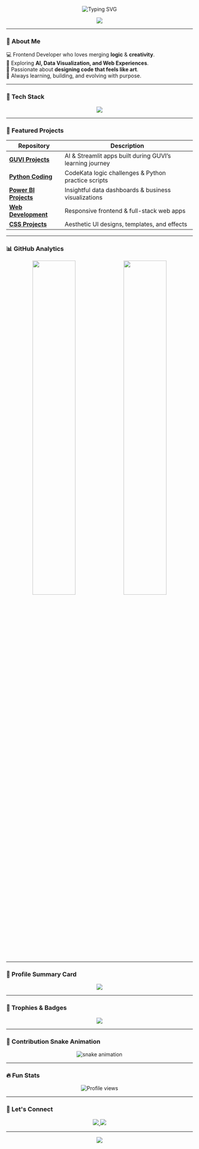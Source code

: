 <!-- Header Animation -->
<p align="center">
  <img src="https://readme-typing-svg.herokuapp.com?font=Quicksand&size=25&duration=4000&pause=1000&color=FF69B4&center=true&vCenter=true&width=435&lines=Hey+there%2C+I'm+Santhiya+Baskar!+💖;Frontend+Developer+%7C+AI+Explorer+%7C+Creative+Thinker;Welcome+to+my+GitHub+Universe!+🚀" alt="Typing SVG" />
</p>

<!-- Banner -->
<p align="center">
  <img src="https://capsule-render.vercel.app/api?type=waving&color=gradient&height=120&section=header&text=✨%20Welcome%20to%20Santhiya's%20Space%20✨&fontSize=24&fontColor=ffffff&animation=twinkling"/>
</p>

---

### 🌸 About Me  

💻 Frontend Developer who loves merging **logic** & **creativity**.  
🧠 Exploring **AI, Data Visualization, and Web Experiences**.  
🎨 Passionate about **designing code that feels like art**.  
🚀 Always learning, building, and evolving with purpose.  

---

### 🧠 Tech Stack

<p align="center">
  <img src="https://skillicons.dev/icons?i=html,css,js,react,nodejs,python,mysql,git,github,vscode" />
</p>

---

### 🚀 Featured Projects  

| Repository | Description |
|-------------|-------------|
| [**GUVI Projects**](https://github.com/SanthiyaBaskar/guvi-projects) | AI & Streamlit apps built during GUVI’s learning journey |
| [**Python Coding**](https://github.com/SanthiyaBaskar/python-coding) | CodeKata logic challenges & Python practice scripts |
| [**Power BI Projects**](https://github.com/SanthiyaBaskar/powerbi-projects) | Insightful data dashboards & business visualizations |
| [**Web Development**](https://github.com/SanthiyaBaskar/web-development-projects) | Responsive frontend & full-stack web apps |
| [**CSS Projects**](https://github.com/SanthiyaBaskar/css-projects) | Aesthetic UI designs, templates, and effects |

---

### 📊 GitHub Analytics  

<p align="center">
  <img width="48%" src="https://github-readme-stats.vercel.app/api?username=SanthiyaBaskar&show_icons=true&theme=radical&hide_border=true&count_private=true" />
  <img width="48%" src="https://github-readme-stats.vercel.app/api/top-langs/?username=SanthiyaBaskar&layout=compact&theme=radical&hide_border=true" />
</p>

---

### 💖 Profile Summary Card

<p align="center">
  <img src="https://github-profile-summary-cards.vercel.app/api/cards/profile-details?username=SanthiyaBaskar&theme=radical" />
</p>

---

### 🌈 Trophies & Badges  

<p align="center">
  <img src="https://github-profile-trophy.vercel.app/?username=SanthiyaBaskar&theme=radical&no-bg=true&no-frame=true&margin-w=15" />
</p>

---

### 🐍 Contribution Snake Animation  

<p align="center">
  <img src="https://github.com/SanthiyaBaskar/SanthiyaBaskar/blob/output/github-contribution-grid-snake.svg" alt="snake animation"/>
</p>

---

### 🔥 Fun Stats  

<p align="center">
  <img src="https://komarev.com/ghpvc/?username=SanthiyaBaskar&label=Profile+views&color=9370DB&style=flat-square" alt="Profile views"/>
</p>

---

### 🌸 Let's Connect

<p align="center">
  <a href="https://www.linkedin.com/in/santhiya-baskar-675a85258">
    <img src="https://img.shields.io/badge/LinkedIn-FF69B4?style=for-the-badge&logo=linkedin&logoColor=white" />
  </a>
  <a href="mailto:ssandhiya252@gmail.com">
    <img src="https://img.shields.io/badge/Gmail-9370DB?style=for-the-badge&logo=gmail&logoColor=white" />
  </a>
</p>

---

<p align="center">
  <img src="https://capsule-render.vercel.app/api?type=waving&color=0:9370DB,100:FF69B4&height=120&section=footer&text=✨%20Build%20with%20love.%20Code%20with%20purpose.%20Dream%20without%20limits.%20✨&fontSize=18&fontColor=ffffff&fontAlignY=75&animation=twinkling"/>
</p>
